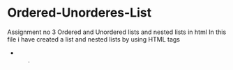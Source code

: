 # Ordered-Unorderes-List
Assignment no 3 Ordered and Unordered lists and nested lists in html
In this file i have created a  list and nested lists by using HTML tags <ul> <li> <ol>.
